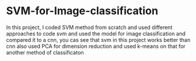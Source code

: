 # SVM-for-Image-classification

In this project, I coded SVM method from scratch and used different approaches to code svm and used the model for image classification and compared it to a cnn, you cas see that svm in this project works better than cnn 
also used PCA for dimension reduction and used k-means on that for another method of classificaton
